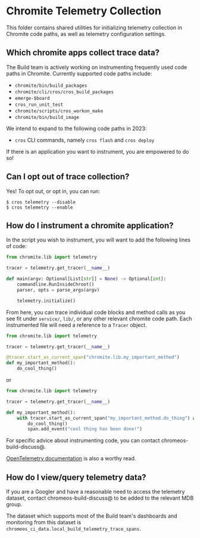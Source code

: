 # Chromite Telemetry Collection

This folder contains shared utilities for initializing telemetry collection in
Chromite code paths, as well as telemetry configuration settings.

## Which chromite apps collect trace data?

The Build team is actively working on instrumenting frequently used code paths
in Chromite. Currently supported code paths include:

- `chromite/bin/build_packages`
- `chromite/cli/cros/cros_build_packages`
- `emerge-$board`
- `cros_run_unit_test`
- `chromite/scripts/cros_workon_make`
- `chromite/bin/build_image`

We intend to expand to the following code paths in 2023:

- `cros` CLI commands, namely `cros flash` and `cros deploy`

If there is an application you want to instrument, you are empowered to do so!

## Can I opt out of trace collection?

Yes! To opt out, or opt in, you can run:

```shell
$ cros telemetry --disable
$ cros telemetry --enable
```

## How do I instrument a chromite application?

In the script you wish to instrument, you will want to add the following lines
of code:

```python
from chromite.lib import telemetry

tracer = telemetry.get_tracer(__name__)

def main(argv: Optional[List[str]] = None) -> Optional[int]:
    commandline.RunInsideChroot()
    parser, opts = parse_args(argv)

    telemetry.initialize()
```

From here, you can trace individual code blocks and method calls as you see fit
under `service/`, `lib/`, or any other relevant chromite code path. Each
instrumented file will need a reference to a `Tracer` object.

```python
from chromite.lib import telemetry

tracer = telemetry.get_tracer(__name__)

@tracer.start_as_current_span("chromite.lib.my_important_method")
def my_important_method():
    do_cool_thing()
```

or

```python
from chromite.lib import telemetry

tracer = telemetry.get_tracer(__name__)

def my_important_method():
    with tracer.start_as_current_span("my_important_method.do_thing") as span:
        do_cool_thing()
        span.add_event("cool thing has been done!")
```

For specific advice about instrumenting code, you can contact
chromeos-build-discuss@.

[OpenTelemetry documentation](https://opentelemetry-python.readthedocs.io/en/latest/)
is also a worthy read.

## How do I view/query telemetry data?

If you are a Googler and have a reasonable need to access the telemetry dataset,
contact chromeos-build-discuss@ to be added to the relevant MDB group.

The dataset which supports most of the Build team's dashboards and monitoring
from this dataset is `chromeos_ci_data.local_build_telemetry_trace_spans`.
